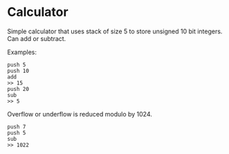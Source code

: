 # Calculator

Simple calculator that uses stack of size 5 to store unsigned 10 bit integers. Can add or subtract.

Examples:
```
push 5
push 10
add
>> 15
push 20
sub
>> 5
```
Overflow or underflow is reduced modulo by 1024.
```
push 7
push 5
sub
>> 1022
```


